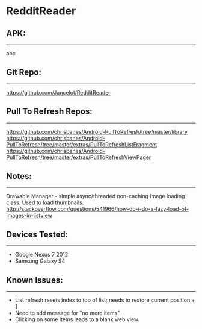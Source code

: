 RedditReader
============
## APK:
------------
abc

## Git Repo:  
----------------
https://github.com/Jancelot/RedditReader

## Pull To Refresh Repos:
---------------------------------------
https://github.com/chrisbanes/Android-PullToRefresh/tree/master/library
https://github.com/chrisbanes/Android-PullToRefresh/tree/master/extras/PullToRefreshListFragment
https://github.com/chrisbanes/Android-PullToRefresh/tree/master/extras/PullToRefreshViewPager

## Notes:
------------------------
Drawable Manager - simple async/threaded non-caching image loading class.  Used to load thumbnails.
http://stackoverflow.com/questions/541966/how-do-i-do-a-lazy-load-of-images-in-listview

## Devices Tested:
---------------------------
* Google Nexus 7 2012
* Samsung Galaxy S4

## Known Issues:
-------------------------
* List refresh resets index to top of list; needs to restore current position + 1
* Need to add message for "no more items"
* Clicking on some items leads to a blank web view.

